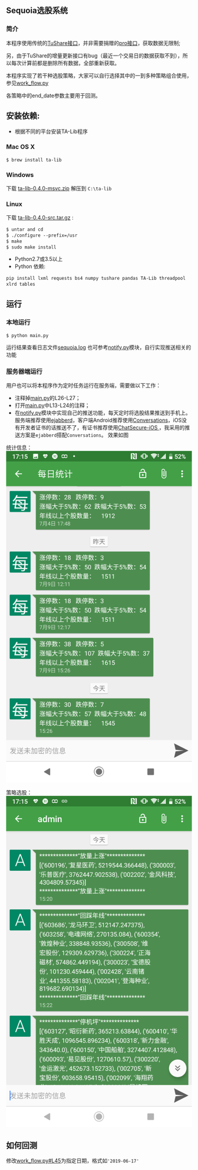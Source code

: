 ## Sequoia选股系统
### 简介
本程序使用传统的[TuShare接口](http://tushare.org/)，并非需要捐赠的[pro接口](https://tushare.pro/)，获取数据无限制;

另，由于TuShare的增量更新接口有bug（最近一个交易日的数据获取不到），所以每次计算前都是删除所有数据，全部重新获取。

本程序实现了若干种选股策略，大家可以自行选择其中的一到多种策略组合使用，参见[work_flow.py](https://github.com/sngyai/Sequoia/blob/master/work_flow.py#L29-L34)

各策略中的end_date参数主要用于回测。

## 安装依赖:
 * 根据不同的平台安装TA-Lib程序

### Mac OS X

```
$ brew install ta-lib
```

### Windows

下载 [ta-lib-0.4.0-msvc.zip](http://prdownloads.sourceforge.net/ta-lib/ta-lib-0.4.0-msvc.zip)
解压到 ``C:\ta-lib``



### Linux

下载 [ta-lib-0.4.0-src.tar.gz](http://prdownloads.sourceforge.net/ta-lib/ta-lib-0.4.0-src.tar.gz) :
```
$ untar and cd
$ ./configure --prefix=/usr
$ make
$ sudo make install
```
 * Python2.7或3.5以上
 * Python 依赖:
 ```
 pip install lxml requests bs4 numpy tushare pandas TA-Lib threadpool xlrd tables 
 ```
 
## 运行
### 本地运行
```
$ python main.py
```
运行结果查看日志文件[sequoia.log](sequoia.log)
也可参考[notify.py](notify.py)模块，自行实现推送相关的功能

### 服务器端运行
用户也可以将本程序作为定时任务运行在服务端，需要做以下工作：
* 注释掉[main.py](https://github.com/sngyai/Sequoia/blob/master/main.py#L26-L27)的L26-L27；
* 打开[main.py](https://github.com/sngyai/Sequoia/blob/master/main.py#L13-L24)中L13-L24的注释；
* 在[notify.py](notify.py)模块中实现自己的推送功能，每天定时将选股结果推送到手机上。服务端推荐使用[ejabberd](https://github.com/processone/ejabberd)，客户端Android推荐使用[Conversations](https://github.com/siacs/Conversations)，iOS没有开发者证书的话推送不了，有证书推荐使用[ChatSecure-iOS
](https://github.com/ChatSecure/ChatSecure-iOS)，我采用的推送方案是`ejabberd`搭配`Conversations`。
效果如图

统计信息：
![statistics](images/statistics.png?raw=true "Optional Title")

策略选股：
![strategy](images/strategy.png?raw=true "Optional Title")



## 如何回测

修改[work_flow.py#L45](https://github.com/sngyai/Sequoia/blob/master/work_flow.py#L45)为指定日期，格式如`'2019-06-17'`
